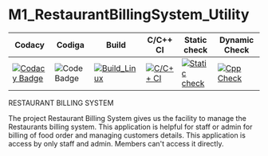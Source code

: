 # M1_RestaurantBillingSystem_Utility



Codacy      | Codiga | Build| C/C++ CI| Static check| Dynamic Check|
---------------| ----------------------------|-----------|-----------|----------|-------------|
[![Codacy Badge](https://app.codacy.com/project/badge/Grade/9d3a3e4b1dbf47cbb1cc2f91d022c984)](https://www.codacy.com/gh/indrani19/M1_RestaurantBillingSystem_Utility/dashboard?utm_source=github.com&amp;utm_medium=referral&amp;utm_content=indrani19/M1_RestaurantBillingSystem_Utility&amp;utm_campaign=Badge_Grade)| ![Code Badge](https://api.codiga.io/project/31210/status/svg)|[![Build_Linux](https://github.com/indrani19/M1_RestaurantBillingSystem_Utility/actions/workflows/Build_Linux.yml/badge.svg)](https://github.com/indrani19/M1_RestaurantBillingSystem_Utility/actions/workflows/Build_Linux.yml)|[![C/C++ CI](https://github.com/indrani19/M1_RestaurantBillingSystem_Utility/actions/workflows/c-cpp.yml/badge.svg)](https://github.com/indrani19/M1_RestaurantBillingSystem_Utility/actions/workflows/c-cpp.yml)|[![Static check](https://github.com/indrani19/M1_RestaurantBillingSystem_Utility/actions/workflows/Static-check.yml/badge.svg)](https://github.com/indrani19/M1_RestaurantBillingSystem_Utility/actions/workflows/Static-check.yml)|[![Cpp Check](https://github.com/indrani19/M1_RestaurantBillingSystem_Utility/actions/workflows/Static%20check.yml/badge.svg)](https://github.com/indrani19/M1_RestaurantBillingSystem_Utility/actions/workflows/Static%20check.yml)|


RESTAURANT BILLING SYSTEM

The project Restaurant Billing System gives us the facility to manage the Restaurants billing system. This application is helpful for staff or admin for billing of food order and managing customers details. This application is access by only staff and admin. Members can't access it directly.
